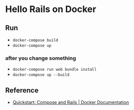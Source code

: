 # Hello Rails on Docker

## Run
- `docker-compose build`
- `docker-compose up`

### after you change something
-  `docker-compose run web bundle install`
- `docker-compose up --build`

## Reference
- [Quickstart: Compose and Rails | Docker Documentation](https://docs.docker.com/samples/rails/)